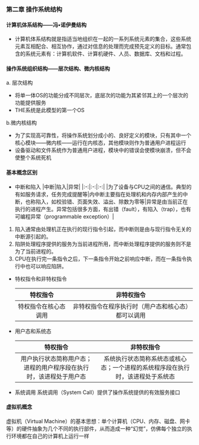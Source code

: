 ### 第二章  操作系统结构
#### 计算机体系结构——冯•诺伊曼结构

* 计算机体系结构就是指适当地组织在一起的一系列系统元素的集合，这些系统元素互相配合、相互协作，通过对信息的处理而完成预先定义的目标。通常包含的系统元素有：计算机软件、计算机硬件、人员、数据库、文档和过程。

#### 操作系统组织结构——层次结构、微内核结构

   a. 层次结构
   * 将单一体OS的功能分成不同层次，底层次的功能为其紧邻其上的一个层次的功能提供服务
   * THE系统是此模型的第一个OS

   b.微内核结构
   * 为了实现高可靠性，将操作系统划分成小的、良好定义的模块，只有其中一个核心模块——微内核——运行在内核态，其他模块则作为普通用户进程运行
   *  设备驱动和文件系统作为普通用户进程，模块中的错误会使模块崩溃，但不会使整个系统死机
#### 基本概念区别

   * 中断和陷入
|中断|陷入|异常|
|:-:|:-:|:-:|
|为了设备与CPU之间的通信。典型的有如服务请求，任务完成提醒等|内中断主要指在处理机和内存内部产生的中断，也称陷入，如校验错、页面失效、溢出、除数为零等|异常是由当前正在执行的进程产生。异常包括很多方面，有出错（fault），有陷入（trap），也有可编程异常（programmable exception）|
   1. 陷入通常由处理机正在执行的现行指令引起，而中断则是由与现行指令无关的中断源引起的。
   2. 陷阱处理程序提供的服务为当前进程所用，而中断处理程序提供的服务则不是为了当前进程的。
   3. CPU在执行完一条指令之后，下一条指令开始之前响应中断，而在一条指令执行中也可以响应陷阱。

   * 特权指令和非特权指令
   
     |       特权指令       |                     非特权指令                     |
     | :------------------: | :------------------------------------------------: |
     | 特权指令在核心态调用 | 非特权指令在程序执行时（用户态和核心态）都可以调用 |
   
   * 用户态和系统态
   
     |                           特权指令                           |                          非特权指令                          |
     | :----------------------------------------------------------: | :----------------------------------------------------------: |
     | 用户执行状态简称用户态；进程的用户程序段在执行时，该进程处于用户态 | 系统执行状态简称系统态或核心态；一个进程的系统程序段在执行时，该进程处于系统态 |
   
   * 系统调用
     系统调用（System Call）提供了操作系统提供的有效服务接口
#### 虚拟机概念
   虚拟机（Virtual Machine）的基本思想：单个计算机（CPU、内存、磁盘、网卡等）的硬件抽象为几个不同的执行部件，从而造成一种“幻觉”，仿佛每个独立的执行环境都在自己的计算机上运行一样